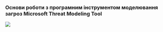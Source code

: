 ### Основи роботи з програмним інструментом моделювання загроз Microsoft Threat Modeling Tool
![](https://raw.githubusercontent.com/oleksandrblazhko/ai-191-troiak/Laboratory-work-2/Laboratory-work-2/UML-Deployment.puml)
